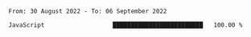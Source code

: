 <!--START_SECTION:waka-->

```text
From: 30 August 2022 - To: 06 September 2022

JavaScript                   █████████████████████████   100.00 %
```

<!--END_SECTION:waka-->
